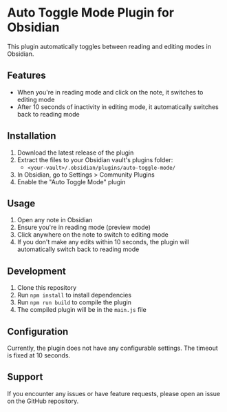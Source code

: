 # Auto Toggle Mode Plugin for Obsidian

This plugin automatically toggles between reading and editing modes in Obsidian.

## Features

- When you're in reading mode and click on the note, it switches to editing mode
- After 10 seconds of inactivity in editing mode, it automatically switches back to reading mode

## Installation

1. Download the latest release of the plugin
2. Extract the files to your Obsidian vault's plugins folder:
   - `<your-vault>/.obsidian/plugins/auto-toggle-mode/`
3. In Obsidian, go to Settings > Community Plugins
4. Enable the "Auto Toggle Mode" plugin

## Usage

1. Open any note in Obsidian
2. Ensure you're in reading mode (preview mode)
3. Click anywhere on the note to switch to editing mode
4. If you don't make any edits within 10 seconds, the plugin will automatically switch back to reading mode

## Development

1. Clone this repository
2. Run `npm install` to install dependencies
3. Run `npm run build` to compile the plugin
4. The compiled plugin will be in the `main.js` file

## Configuration

Currently, the plugin does not have any configurable settings. The timeout is fixed at 10 seconds.

## Support

If you encounter any issues or have feature requests, please open an issue on the GitHub repository.